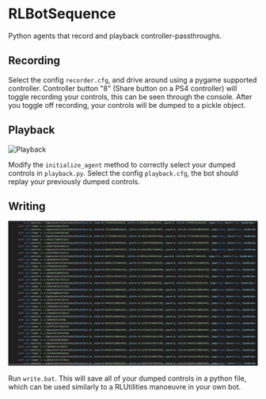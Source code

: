 # RLBotSequence
Python agents that record and playback controller-passthroughs.

## Recording
Select the config `recorder.cfg`, and drive around using a pygame supported controller.
Controller button "8" (Share button on a PS4 controller) will toggle recording your controls, this can be seen through the console.
After you toggle off recording, your controls will be dumped to a pickle object.

## Playback
![Playback](playback.gif)

Modify the `initialize_agent` method to correctly select your dumped controls in `playback.py`.
Select the config `playback.cfg`, the bot should replay your previously dumped controls.

## Writing
![Writing](writing.png)

Run `write.bat`.
This will save all of your dumped controls in a python file, which can be used similarly to a RLUtilities manoeuvre in your own bot.

